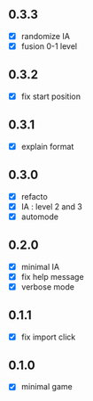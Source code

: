 ## 0.3.3

- [x] randomize IA
- [x] fusion 0-1 level
## 0.3.2

- [x] fix start position
## 0.3.1

- [x] explain format
## 0.3.0

- [x] refacto
- [x] IA : level 2 and 3
- [x] automode
## 0.2.0 

- [x] minimal IA
- [x] fix help message
- [x] verbose mode
## 0.1.1

- [x] fix import click
## 0.1.0 

- [x] minimal game

